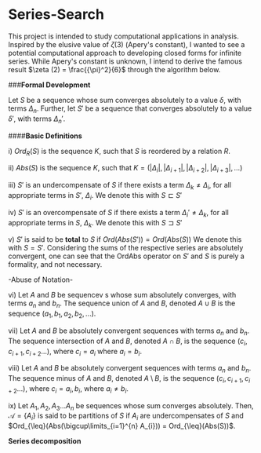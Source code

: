 # Series-Search

This project is intended to study computational applications in analysis. Inspired by the elusive value of $\zeta (3)$ (Apery's constant), I wanted to see a potential computational approach to developing closed forms for infinite series. While Apery's constant is unknown, I intend to derive the famous result $\zeta (2) = \frac{{\pi}^2}{6}$ through the algorithm below. 

###**Formal Development**

Let $S$ be a sequence whose sum converges absolutely to a value $\delta$, with terms $\Delta_n$. Further, let $S'$ be a sequence that converges absolutely to a value $\delta'$, with terms $\Delta_n'$. 

####**Basic Definitions**

i) $Ord_R(S)$ is the sequence $K$, such that $S$ is reordered by a relation $R$.

ii) $Abs(S)$ is the sequence $K$, such that $K = (|\Delta_i|,|\Delta_{i+1}|,|\Delta_{i+2}|,|\Delta_{i+3}|,... )$

iii) $S'$ is an undercompensate of $S$ if there exists a term $\Delta_k \neq \Delta_i$, for all appropriate terms in $S'$, $\Delta_i$. We denote this with $S \sqsubset S'$

iv) $S'$ is an overcompensate of $S$ if there exists a term $\Delta_i' \neq \Delta_k$, for all appropriate terms in $S$, $\Delta_k$. We denote this with $S \sqsupset S'$

v) $S'$ is said to be **total** to $S$ if $Ord(Abs(S')) = Ord(Abs(S))$ We denote this with $S = S'$. Considering the sums of the respective series are absolutely convergent, one can see that the OrdAbs operator on $S'$ and $S$ is purely a formality, and not necessary.



-Abuse of Notation-

vi) Let $A$ and $B$ be sequencev s whose sum absolutely converges, with terms $a_n$ and $b_n$. The sequence union of $A$ and $B$, denoted $A \cup B$ is the sequence $(a_1, b_1, a_2, b_2, ...)$. 

vii) Let $A$ and $B$ be  absolutely convergent sequences with terms $a_n$ and $b_n$.  The sequence intersection of $A$ and $B$, denoted $A \cap B$, is the sequence $(c_i, c_{i+1}, c_{i+2}...)$, where $c_i = a_i$ where $a_i = b_i$.

viii) Let $A$ and $B$ be  absolutely convergent sequences with terms $a_n$ and $b_n$.  The sequence minus of $A$ and $B$, denoted $A \setminus B$, is the sequence $(c_i, c_{i+1}, c_{i+2}...)$, where $c_i = a_i, b_i,$ where $a_i \neq b_i$.

ix) Let $A_1, A_2, A_3... A_n$ be sequences whose sum converges absolutely. Then, $\mathcal{A} = \{A_i\}$ is said to be partitions of $S$ if $A_i$ are undercompensates of $S$ and $Ord_{\leq}(Abs(\bigcup\limits_{i=1}^{n} A_{i})) = Ord_{\leq}(Abs(S))$.

**Series decomposition**
